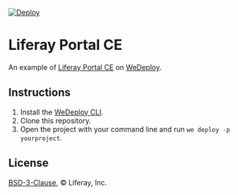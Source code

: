 [![Deploy](https://cdn.wedeploy.com/images/deploy.svg)](https://console.wedeploy.com/deploy?repo=https://github.com/wedeploy-examples/lms-liferay-ce-example)

# Liferay Portal CE

An example of [Liferay Portal CE](https://hub.docker.com/r/wedeploy/lms-liferay-ce) on [WeDeploy](https://wedeploy.com/).

## Instructions

1. Install the [WeDeploy CLI](https://wedeploy.com/docs/intro/using-the-command-line/).
2. Clone this repository.
3. Open the project with your command line and run `we deploy -p yourproject`.

## License

[BSD-3-Clause](./LICENSE.md), © Liferay, Inc.
